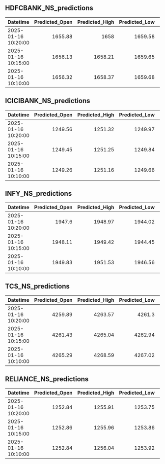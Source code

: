 ## HDFCBANK_NS_predictions
| Datetime            |   Predicted_Open |   Predicted_High |   Predicted_Low |   Predicted_Close |   Predicted_Volume |
|:--------------------|-----------------:|-----------------:|----------------:|------------------:|-------------------:|
| 2025-01-16 10:20:00 |          1655.88 |          1658    |         1659.58 |           1660.63 |             214795 |
| 2025-01-16 10:15:00 |          1656.13 |          1658.21 |         1659.65 |           1660.81 |             221088 |
| 2025-01-16 10:10:00 |          1656.32 |          1658.37 |         1659.68 |           1660.86 |             230066 |

## ICICIBANK_NS_predictions
| Datetime            |   Predicted_Open |   Predicted_High |   Predicted_Low |   Predicted_Close |   Predicted_Volume |
|:--------------------|-----------------:|-----------------:|----------------:|------------------:|-------------------:|
| 2025-01-16 10:20:00 |          1249.56 |          1251.32 |         1249.97 |           1251.43 |            61513.7 |
| 2025-01-16 10:15:00 |          1249.45 |          1251.25 |         1249.84 |           1251.33 |            62604.6 |
| 2025-01-16 10:10:00 |          1249.26 |          1251.16 |         1249.66 |           1251.22 |            63780.3 |

## INFY_NS_predictions
| Datetime            |   Predicted_Open |   Predicted_High |   Predicted_Low |   Predicted_Close |   Predicted_Volume |
|:--------------------|-----------------:|-----------------:|----------------:|------------------:|-------------------:|
| 2025-01-16 10:20:00 |          1947.6  |          1948.97 |         1944.02 |           1946.6  |            59542.1 |
| 2025-01-16 10:15:00 |          1948.11 |          1949.42 |         1944.45 |           1947.04 |            59025   |
| 2025-01-16 10:10:00 |          1949.83 |          1951.53 |         1946.56 |           1949.29 |            62059.3 |

## TCS_NS_predictions
| Datetime            |   Predicted_Open |   Predicted_High |   Predicted_Low |   Predicted_Close |   Predicted_Volume |
|:--------------------|-----------------:|-----------------:|----------------:|------------------:|-------------------:|
| 2025-01-16 10:20:00 |          4259.89 |          4263.57 |         4261.3  |           4260.14 |            30462.4 |
| 2025-01-16 10:15:00 |          4261.43 |          4265.04 |         4262.94 |           4261.64 |            30476.5 |
| 2025-01-16 10:10:00 |          4265.29 |          4268.59 |         4267.02 |           4265.27 |            31231.9 |

## RELIANCE_NS_predictions
| Datetime            |   Predicted_Open |   Predicted_High |   Predicted_Low |   Predicted_Close |   Predicted_Volume |
|:--------------------|-----------------:|-----------------:|----------------:|------------------:|-------------------:|
| 2025-01-16 10:20:00 |          1252.84 |          1255.91 |         1253.75 |           1254.34 |             154202 |
| 2025-01-16 10:15:00 |          1252.86 |          1255.96 |         1253.86 |           1254.51 |             161990 |
| 2025-01-16 10:10:00 |          1252.84 |          1256.04 |         1253.92 |           1254.74 |             173545 |

